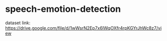 # speech-emotion-detection

dataset link: https://drive.google.com/file/d/1wWsrN2Ep7x6lWqOXfr4rpKGYrJhWc8z7/view
